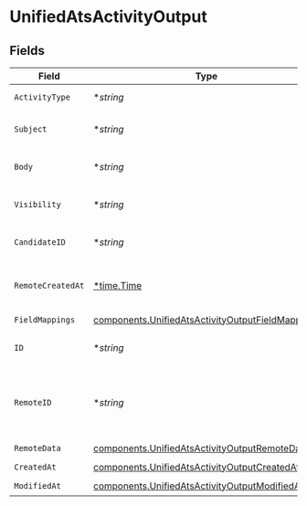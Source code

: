 # UnifiedAtsActivityOutput


## Fields

| Field                                                                                                                | Type                                                                                                                 | Required                                                                                                             | Description                                                                                                          |
| -------------------------------------------------------------------------------------------------------------------- | -------------------------------------------------------------------------------------------------------------------- | -------------------------------------------------------------------------------------------------------------------- | -------------------------------------------------------------------------------------------------------------------- |
| `ActivityType`                                                                                                       | **string*                                                                                                            | :heavy_minus_sign:                                                                                                   | The type of activity                                                                                                 |
| `Subject`                                                                                                            | **string*                                                                                                            | :heavy_minus_sign:                                                                                                   | The subject of the activity                                                                                          |
| `Body`                                                                                                               | **string*                                                                                                            | :heavy_minus_sign:                                                                                                   | The body of the activity                                                                                             |
| `Visibility`                                                                                                         | **string*                                                                                                            | :heavy_minus_sign:                                                                                                   | The visibility of the activity                                                                                       |
| `CandidateID`                                                                                                        | **string*                                                                                                            | :heavy_minus_sign:                                                                                                   | The UUID of the candidate                                                                                            |
| `RemoteCreatedAt`                                                                                                    | [*time.Time](https://pkg.go.dev/time#Time)                                                                           | :heavy_minus_sign:                                                                                                   | The remote creation date of the activity                                                                             |
| `FieldMappings`                                                                                                      | [components.UnifiedAtsActivityOutputFieldMappings](../../models/components/unifiedatsactivityoutputfieldmappings.md) | :heavy_check_mark:                                                                                                   | N/A                                                                                                                  |
| `ID`                                                                                                                 | **string*                                                                                                            | :heavy_minus_sign:                                                                                                   | The UUID of the activity                                                                                             |
| `RemoteID`                                                                                                           | **string*                                                                                                            | :heavy_minus_sign:                                                                                                   | The remote ID of the activity in the context of the 3rd Party                                                        |
| `RemoteData`                                                                                                         | [components.UnifiedAtsActivityOutputRemoteData](../../models/components/unifiedatsactivityoutputremotedata.md)       | :heavy_check_mark:                                                                                                   | N/A                                                                                                                  |
| `CreatedAt`                                                                                                          | [components.UnifiedAtsActivityOutputCreatedAt](../../models/components/unifiedatsactivityoutputcreatedat.md)         | :heavy_check_mark:                                                                                                   | N/A                                                                                                                  |
| `ModifiedAt`                                                                                                         | [components.UnifiedAtsActivityOutputModifiedAt](../../models/components/unifiedatsactivityoutputmodifiedat.md)       | :heavy_check_mark:                                                                                                   | N/A                                                                                                                  |
